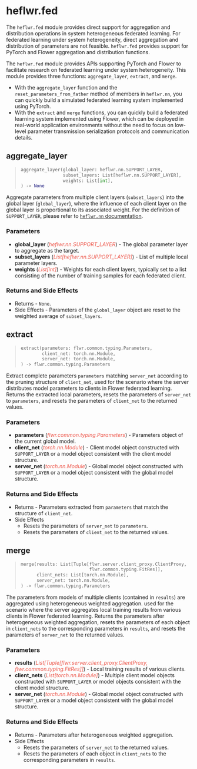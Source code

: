 # heflwr.fed
The `heflwr.fed` module provides direct support for aggregation and distribution operations in system heterogeneous federated learning.
For federated learning under system heterogeneity, direct aggregation and distribution of parameters are not feasible. `heflwr.fed` provides support for PyTorch and Flower aggregation and distribution functions.

The `heflwr.fed` module provides APIs supporting PyTorch and Flower to facilitate research on federated learning under system heterogeneity. This module provides three functions: `aggregate_layer`, `extract`, and `merge`.
- With the `aggregate_layer` function and the `reset_parameters_from_father` method of members in `heflwr.nn`, you can quickly build a simulated federated learning system implemented using PyTorch.
- With the `extract` and `merge` functions, you can quickly build a federated learning system implemented using Flower, which can be deployed in real-world application environments without the need to focus on low-level parameter transmission serialization protocols and communication details.

## aggregate_layer
> ```python
> aggregate_layer(global_layer: heflwr.nn.SUPPORT_LAYER,
>                 subset_layers: List[heflwr.nn.SUPPORT_LAYER],
>                 weights: List[int],
> ) -> None
Aggregate parameters from multiple client layers (`subset_layers`) into the global layer (`global_layer`),
where the influence of each client layer on the global layer is proportional to its associated weight.
For the definition of `SUPPORT_LAYER`, please refer to [`heflwr.nn` documentation](TODO).

### Parameters
- **global_layer** (<font color=#ED564A>_heflwr.nn.SUPPORT_LAYER_</font>) - The global parameter layer to aggregate as the target.
- **subset_layers** (<font color=#ED564A>_List[heflwr.nn.SUPPORT_LAYER]_</font>) - List of multiple local parameter layers.
- **weights** (<font color=#ED564A>_List[int]_</font>) - Weights for each client layers, typically set to a list consisting of the number of training samples for each federated client.

### Returns and Side Effects
- Returns - `None`.
- Side Effects - Parameters of the `global_layer` object are reset to the weighted average of `subset_layers`.

## extract
> ```python
> extract(parameters: flwr.common.typing.Parameters,
>         client_net: torch.nn.Module,
>         server_net: torch.nn.Module,
> ) -> flwr.common.typing.Parameters
Extract complete parameters `parameters` matching `server_net` according to the pruning structure of `client_net`,
used for the scenario where the server distributes model parameters to clients in Flower federated learning.
Returns the extracted local parameters, resets the parameters of `server_net` to `parameters`,
and resets the parameters of `client_net` to the returned values.

### Parameters
- **parameters** (<font color=#ED564A>_flwr.common.typing.Parameters_</font>) - Parameters object of the current global model.
- **client_net** (<font color=#ED564A>_torch.nn.Module_</font>) - Client model object constructed with `SUPPORT_LAYER` or a model object consistent with the client model structure.
- **server_net** (<font color=#ED564A>_torch.nn.Module_</font>) - Global model object constructed with `SUPPORT_LAYER` or a model object consistent with the global model structure.

### Returns and Side Effects
- Returns - Parameters extracted from `parameters` that match the structure of `client_net`.
- Side Effects
  - Resets the parameters of `server_net` to `parameters`.
  - Resets the parameters of `client_net` to the returned values.

## merge
> ```python
> merge(results: List[Tuple[flwr.server.client_proxy.ClientProxy,
>                           flwr.common.typing.FitRes]],
>       client_nets: List[torch.nn.Module],
>       server_net: torch.nn.Module,
> ) -> flwr.common.typing.Parameters
The parameters from models of multiple clients (contained in `results`) are aggregated using heterogeneous weighted aggregation.
used for the scenario where the server aggregates local training results from various clients in Flower federated learning.
Returns the parameters after heterogeneous weighted aggregation, resets the parameters of each object in `client_nets` to the corresponding parameters in `results`,
and resets the parameters of `server_net` to the returned values.

### Parameters
- **results** (<font color=#ED564A>_List[Tuple[flwr.server.client_proxy.ClientProxy, flwr.common.typing.FitRes]]_</font>) -
Local training results of various clients.
- **client_nets** (<font color=#ED564A>_List[torch.nn.Module]_</font>) - Multiple client model objects constructed with `SUPPORT_LAYER` or model objects consistent with the client model structure.
- **server_net** (<font color=#ED564A>_torch.nn.Module_</font>) - Global model object constructed with `SUPPORT_LAYER` or a model object consistent with the global model structure.

### Returns and Side Effects
- Returns - Parameters after heterogeneous weighted aggregation.
- Side Effects
  - Resets the parameters of `server_net` to the returned values.
  - Resets the parameters of each object in `client_nets` to the corresponding parameters in `results`.
